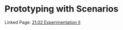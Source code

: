 # Prototyping with Scenarios

Linked Page: [21.02 Experimentation II](../../20-29%20Prototypes/21%20Paper%20Prototypes/21.02%20Experimentation%20II.md)

